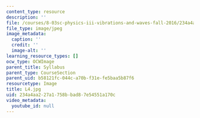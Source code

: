 ```yaml
---
content_type: resource
description: ''
file: /courses/8-03sc-physics-iii-vibrations-and-waves-fall-2016/234a4aa227a1758bbad87e54551a170c_L4.jpg
file_type: image/jpeg
image_metadata:
  caption: ''
  credit: ''
  image-alt: ''
learning_resource_types: []
ocw_type: OCWImage
parent_title: Syllabus
parent_type: CourseSection
parent_uid: b58121fc-044c-a70b-f31e-fe5baa5b87f6
resourcetype: Image
title: L4.jpg
uid: 234a4aa2-27a1-758b-bad8-7e54551a170c
video_metadata:
  youtube_id: null
---
```

